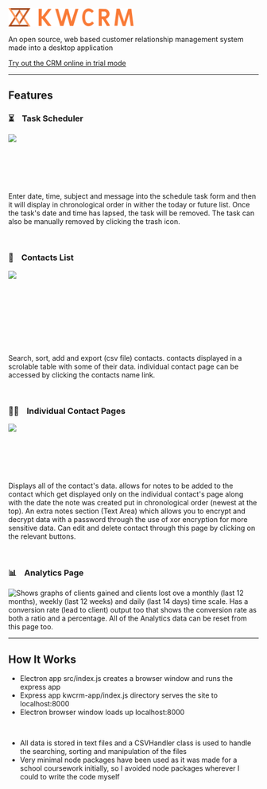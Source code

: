 <img width=50% src="https://github.com/kieranmakes/KWCRM/blob/crm-desktop-app/kwcrm-app/public/assets/word%20logo%20with%20abstract%20on%20side%20orange.png" alt='KWCRM'/>

<br>

An open source, web based customer relationship management system made into a desktop application

[Try out the CRM online in trial mode](https://kwcrm.herokuapp.com/)

<hr>

## Features

 ### ⏳ &nbsp;&nbsp; Task Scheduler

  <img align="left" src="https://media.giphy.com/media/38UQZDj7URgZYAjS3t/giphy.gif">
  <br><br><br><br><br><br>
  
  Enter date, time, subject and message into the schedule task form and then it will display in chronological order in wither the today or future list. Once the task's date and time has lapsed, the task will be removed. The task can also be manually removed by clicking the trash icon.   

<br>

 ### 📁 &nbsp;&nbsp; Contacts List
 
  <img align="left" src="https://media.giphy.com/media/zWDF26WkikllHPgJNc/giphy.gif">
  <br><br><br><br><br><br><br><br><br>
  
  Search, sort, add and export (csv file) contacts. contacts displayed in a scrolable table with some of their data. individual contact page can be accessed by clicking the contacts name link.
  
<br>  
  
 ### 🙋🏽‍ &nbsp;&nbsp; Individual Contact Pages
  
  <img align="left" src="https://media.giphy.com/media/8YWZoZXVFScOYYlOR7/giphy.gif">
  <br><br><br><br><br><br>
    
  Displays all of the contact's data. allows for notes to be added to the contact which get displayed only on the individual contact's page along with the date the note was created put in chronological order (newest at the top). An extra notes section (Text Area) which allows you to encrypt and decrypt data with a password through the use of xor encryption for more sensitive data. Can edit and delete contact through this page by clicking on the relevant buttons.
  
<br>  
  
 ### 📊 &nbsp;&nbsp; Analytics Page

  <img align="left" src="https://media.giphy.com/media/BDQtWZzi6KknoGjTSf/giphy.gif">
  
  Shows graphs of clients gained and clients lost ove a monthly (last 12 months), weekly (last 12 weeks) and daily (last 14 days) time scale. Has a conversion rate (lead to client) output too that shows the conversion rate as both a ratio and a percentage. All of the Analytics data can be reset from this page too.


<hr> 

## How It Works

* Electron app src/index.js creates a browser window and runs the express app
* Express app kwcrm-app/index.js directory serves the site to localhost:8000
* Electron browser window loads up localhost:8000

<br>

* All data is stored in text files and a CSVHandler class is used to handle the searching, sorting and manipulation of the files
* Very minimal node packages have been used as it was made for a school coursework initially, so I avoided node packages wherever I could to write the code myself
